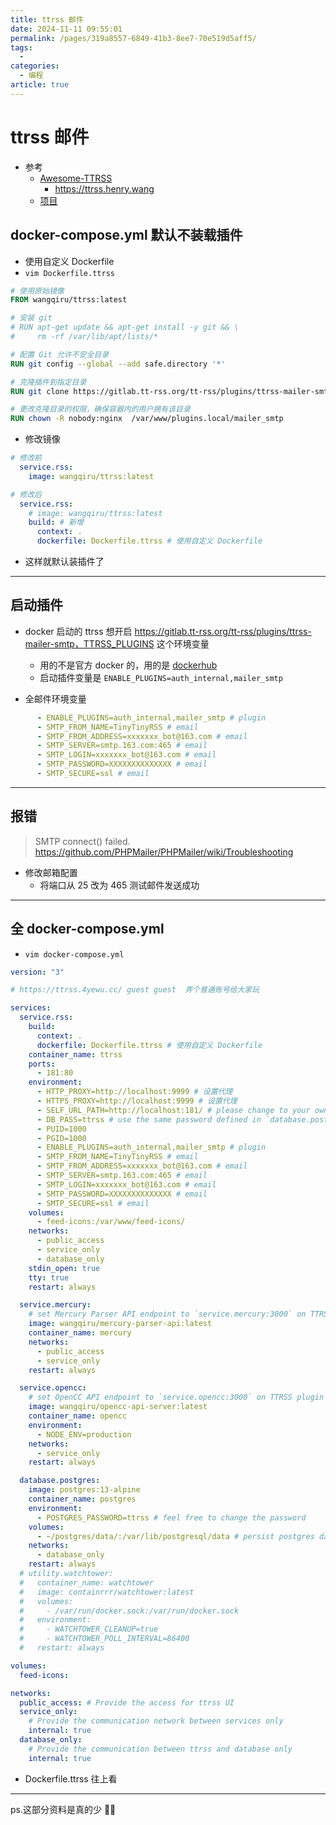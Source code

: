 ```yaml
---
title: ttrss 邮件
date: 2024-11-11 09:55:01
permalink: /pages/319a8557-6849-41b3-8ee7-70e519d5aff5/
tags:
  - 
categories:
  - 编程
article: true
---
```


# ttrss 邮件

- 参考
  - [Awesome-TTRSS](https://github.com/HenryQW/Awesome-TTRSS)
    - https://ttrss.henry.wang
  - [项目](https://gitlab.tt-rss.org/tt-rss/plugins/ttrss-mailer-smtp)

## docker-compose.yml 默认不装载插件

- 使用自定义 Dockerfile
- `vim Dockerfile.ttrss`

```Dockerfile
# 使用原始镜像
FROM wangqiru/ttrss:latest

# 安装 git
# RUN apt-get update && apt-get install -y git && \
#     rm -rf /var/lib/apt/lists/*

# 配置 Git 允许不安全目录
RUN git config --global --add safe.directory '*'

# 克隆插件到指定目录
RUN git clone https://gitlab.tt-rss.org/tt-rss/plugins/ttrss-mailer-smtp.git /var/www/plugins.local/mailer_smtp

# 更改克隆目录的权限，确保容器内的用户拥有该目录
RUN chown -R nobody:nginx  /var/www/plugins.local/mailer_smtp
```

- 修改镜像

```yml
# 修改前
  service.rss:
    image: wangqiru/ttrss:latest

```

```yml
# 修改后
  service.rss:
    # image: wangqiru/ttrss:latest
    build: # 新增
      context: .
      dockerfile: Dockerfile.ttrss # 使用自定义 Dockerfile
```

- 这样就默认装插件了

---

## 启动插件

- docker 启动的 ttrss 想开启 https://gitlab.tt-rss.org/tt-rss/plugins/ttrss-mailer-smtp，TTRSS_PLUGINS 这个环境变量
  - 用的不是官方 docker 的，用的是 [dockerhub](https://hub.docker.com/r/wangqiru/ttrss)
  - 启动插件变量是 `ENABLE_PLUGINS=auth_internal,mailer_smtp`

- 全邮件环境变量

```yml
      - ENABLE_PLUGINS=auth_internal,mailer_smtp # plugin
      - SMTP_FROM_NAME=TinyTinyRSS # email
      - SMTP_FROM_ADDRESS=xxxxxxx_bot@163.com # email
      - SMTP_SERVER=smtp.163.com:465 # email
      - SMTP_LOGIN=xxxxxxx_bot@163.com # email
      - SMTP_PASSWORD=XXXXXXXXXXXXXX # email
      - SMTP_SECURE=ssl # email
```

---

## 报错

> SMTP connect() failed. https://github.com/PHPMailer/PHPMailer/wiki/Troubleshooting

- 修改邮箱配置
  - 将端口从 25 改为 465 测试邮件发送成功

---

## 全 docker-compose.yml

- `vim docker-compose.yml`

```yml
version: "3"

# https://ttrss.4yewu.cc/ guest guest  弄个普通账号给大家玩

services:
  service.rss:
    build:
      context: .
      dockerfile: Dockerfile.ttrss # 使用自定义 Dockerfile
    container_name: ttrss
    ports:
      - 181:80
    environment:
      - HTTP_PROXY=http://localhost:9999 # 设置代理
      - HTTPS_PROXY=http://localhost:9999 # 设置代理
      - SELF_URL_PATH=http://localhost:181/ # please change to your own domain
      - DB_PASS=ttrss # use the same password defined in `database.postgres`
      - PUID=1000
      - PGID=1000
      - ENABLE_PLUGINS=auth_internal,mailer_smtp # plugin
      - SMTP_FROM_NAME=TinyTinyRSS # email
      - SMTP_FROM_ADDRESS=xxxxxxx_bot@163.com # email
      - SMTP_SERVER=smtp.163.com:465 # email
      - SMTP_LOGIN=xxxxxxx_bot@163.com # email
      - SMTP_PASSWORD=XXXXXXXXXXXXXX # email
      - SMTP_SECURE=ssl # email
    volumes:
      - feed-icons:/var/www/feed-icons/
    networks:
      - public_access
      - service_only
      - database_only
    stdin_open: true
    tty: true
    restart: always

  service.mercury:
    # set Mercury Parser API endpoint to `service.mercury:3000` on TTRSS plugin setting page
    image: wangqiru/mercury-parser-api:latest
    container_name: mercury
    networks:
      - public_access
      - service_only
    restart: always

  service.opencc:
    # set OpenCC API endpoint to `service.opencc:3000` on TTRSS plugin setting page
    image: wangqiru/opencc-api-server:latest
    container_name: opencc
    environment:
      - NODE_ENV=production
    networks:
      - service_only
    restart: always

  database.postgres:
    image: postgres:13-alpine
    container_name: postgres
    environment:
      - POSTGRES_PASSWORD=ttrss # feel free to change the password
    volumes:
      - ~/postgres/data/:/var/lib/postgresql/data # persist postgres data to ~/postgres/data/ on the host
    networks:
      - database_only
    restart: always
  # utility.watchtower:
  #   container_name: watchtower
  #   image: containrrr/watchtower:latest
  #   volumes:
  #     - /var/run/docker.sock:/var/run/docker.sock
  #   environment:
  #     - WATCHTOWER_CLEANUP=true
  #     - WATCHTOWER_POLL_INTERVAL=86400
  #   restart: always

volumes:
  feed-icons:

networks:
  public_access: # Provide the access for ttrss UI
  service_only:
    # Provide the communication network between services only
    internal: true
  database_only:
    # Provide the communication between ttrss and database only
    internal: true
```

- Dockerfile.ttrss 往上看

---

ps.这部分资料是真的少 😵‍💫
